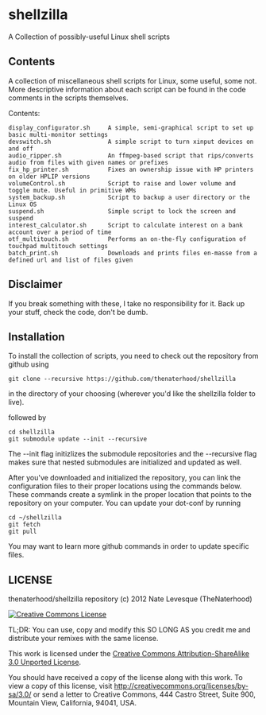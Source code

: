 shellzilla
==========

A Collection of possibly-useful Linux shell scripts

Contents
------------

A collection of miscellaneous shell scripts for Linux, some useful, some not.
More descriptive information about each script can be found in the code
comments in the scripts themselves.

Contents:

    display_configurator.sh     A simple, semi-graphical script to set up basic multi-monitor settings
    devswitch.sh                A simple script to turn xinput devices on and off
    audio_ripper.sh             An ffmpeg-based script that rips/converts audio from files with given names or prefixes
    fix_hp_printer.sh           Fixes an ownership issue with HP printers on older HPLIP versions
    volumeControl.sh            Script to raise and lower volume and toggle mute. Useful in primitive WMs
    system_backup.sh            Script to backup a user directory or the Linux OS
    suspend.sh                  Simple script to lock the screen and suspend
    interest_calculator.sh      Script to calculate interest on a bank account over a period of time
    otf_multitouch.sh           Performs an on-the-fly configuration of touchpad multitouch settings
    batch_print.sh              Downloads and prints files en-masse from a defined url and list of files given
    
Disclaimer
------------
If you break something with these, I take no responsibility for it.  Back up your stuff, check the code,
don't be dumb.

Installation
------------

To install the collection of scripts, you need to check out the repository
from github using

    git clone --recursive https://github.com/thenaterhood/shellzilla 
    
in the directory of your choosing (wherever you'd like the shellzilla folder to live).

followed by 
	
	cd shellzilla
	git submodule update --init --recursive
	
The --init flag initizlizes the submodule repositories and the --recursive flag
makes sure that nested submodules are initialized and updated as well.

After you've downloaded and initialized the repository, you can link the
configuration files to their proper locations using the commands below.
These commands create a symlink in the proper location that points to the repository
on your computer.  You can update your dot-conf by running

	cd ~/shellzilla
	git fetch
	git pull
	
You may want to learn more github commands in order to update specific files.

LICENSE
------------

thenaterhood/shellzilla repository (c) 2012 Nate Levesque (TheNaterhood)

[![Creative Commons License](http://i.creativecommons.org/l/by-sa/3.0/88x31.png)](http://creativecommons.org/licenses/by-sa/3.0/)

TL;DR: You can use, copy and modify this SO LONG AS you credit me and distribute your remixes with the same license.

This work is licensed under the [Creative Commons Attribution-ShareAlike 3.0 Unported License](http://creativecommons.org/licenses/by-sa/3.0/).

You should have received a copy of the license along with this
work. To view a copy of this license, visit http://creativecommons.org/licenses/by-sa/3.0/ or send
a letter to Creative Commons, 444 Castro Street, Suite 900, Mountain View, California, 94041, USA.
